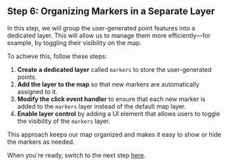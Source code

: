 ## Step 6: Organizing Markers in a Separate Layer  

In this step, we will group the user-generated point features into a dedicated layer. This will allow us to manage them more efficiently—for example, by toggling their visibility on the map.  

To achieve this, follow these steps:  

1. **Create a dedicated layer** called `markers` to store the user-generated points.  
2. **Add the layer to the map** so that new markers are automatically assigned to it.  
3. **Modify the click event handler** to ensure that each new marker is added to the `markers` layer instead of the default map layer.  
4. **Enable layer control** by adding a UI element that allows users to toggle the visibility of the `markers` layer.  

This approach keeps our map organized and makes it easy to show or hide the markers as needed.

When you're ready, switch to the next step [here](https://github.com/AugustoCiuffoletti/leafletExercise2025/tree/step-7).

